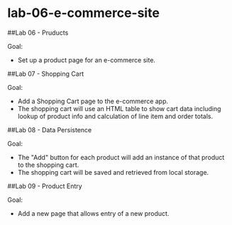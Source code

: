 # lab-06-e-commerce-site

##Lab 06 - Pruducts

Goal: 
- Set up a product page for an e-commerce site.

##Lab 07 - Shopping Cart

Goal: 
- Add a Shopping Cart page to the e-commerce app. 
- The shopping cart will use an HTML table to show cart data including lookup of product info and calculation of line item and order totals.


##Lab 08 - Data Persistence

Goal: 
- The "Add" button for each product will add an instance of that product to the shopping cart.
- The shopping cart will be saved and retrieved from local storage.

##Lab 09 - Product Entry

Goal: 
- Add a new page that allows entry of a new product.